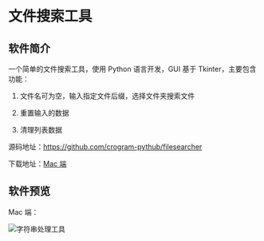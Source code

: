 # 文件搜索工具

## 软件简介

一个简单的文件搜索工具，使用 Python 语言开发，GUI 基于 Tkinter，主要包含功能：

1. 文件名可为空，输入指定文件后缀，选择文件夹搜索文件

2. 重置输入的数据

3. 清理列表数据

源码地址：https://github.com/crogram-pythub/filesearcher

下载地址：[Mac 端](https://github.com/crogram-pythub/filesearcher/releases/latest)


## 软件预览

Mac 端：

![字符串处理工具](/images/filesearcher/1.png)

